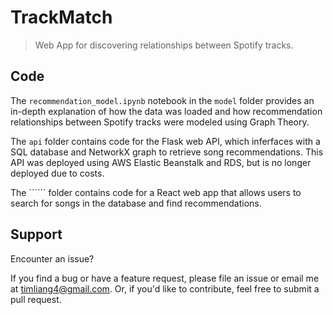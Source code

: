 # TrackMatch

> Web App for discovering relationships between Spotify tracks.

## Code

The ```recommendation_model.ipynb``` notebook in the ```model``` folder provides an in-depth explanation of how the data was loaded and how recommendation relationships between Spotify tracks were modeled using Graph Theory.

The ```api``` folder contains code for the Flask web API, which inferfaces with a SQL database and NetworkX graph to retrieve song recommendations. This API was deployed using AWS Elastic Beanstalk and RDS, but is no longer deployed due to costs.

The `````` folder contains code for a React web app that allows users to search for songs in the database and find recommendations. 

## Support

Encounter an issue?

If you find a bug or have a feature request, please file an issue or email me at timliang4@gmail.com. Or, if you'd like to contribute, feel free to submit a pull request.
